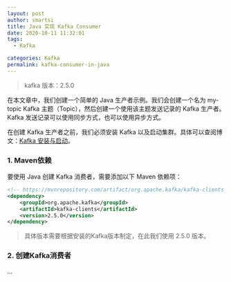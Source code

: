 ```yaml
---
layout: post
author: smartsi
title: Java 实现 Kafka Consumer
date: 2020-10-11 11:32:01
tags:
  - Kafka

categories: Kafka
permalink: kafka-consumer-in-java
---
```


> kafka 版本：2.5.0

在本文章中，我们创建一个简单的 Java 生产者示例。我们会创建一个名为 my-topic Kafka 主题（Topic），然后创建一个使用该主题发送记录的 Kafka 生产者。Kafka 发送记录可以使用同步方式，也可以使用异步方式。

在创建 Kafka 生产者之前，我们必须安装 Kafka 以及启动集群。具体可以查阅博文：[Kafka 安装与启动](http://smartsi.club/kafka-setup-and-run.html)。

### 1. Maven依赖

要使用 Java 创建 Kafka 消费者，需要添加以下 Maven 依赖项：
```xml
<!-- https://mvnrepository.com/artifact/org.apache.kafka/kafka-clients -->
<dependency>
    <groupId>org.apache.kafka</groupId>
    <artifactId>kafka-clients</artifactId>
    <version>2.5.0</version>
</dependency>
```
> 具体版本需要根据安装的Kafka版本制定，在此我们使用 2.5.0 版本。

### 2. 创建Kafka消费者









...
